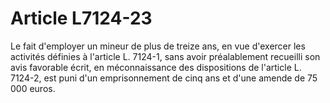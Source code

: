 # Article L7124-23

Le fait d'employer un mineur de plus de treize ans, en vue d'exercer les activités définies à l'article L. 7124-1, sans avoir préalablement recueilli son avis favorable écrit, en méconnaissance des dispositions de l'article L. 7124-2, est puni d'un emprisonnement de cinq ans et d'une amende de 75 000 euros.